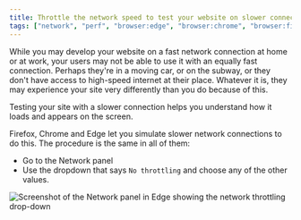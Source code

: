 ```yaml
---
title: Throttle the network speed to test your website on slower connections
tags: ["network", "perf", "browser:edge", "browser:chrome", "browser:firefox"]
---
```

While you may develop your website on a fast network connection at home or at work, your users may not be able to use it with an equally fast connection. Perhaps they're in a moving car, or on the subway, or they don't have access to high-speed internet at their place. Whatever it is, they may experience your site very differently than you do because of this.

Testing your site with a slower connection helps you understand how it loads and appears on the screen.

Firefox, Chrome and Edge let you simulate slower network connections to do this. The procedure is the same in all of them:

* Go to the Network panel
* Use the dropdown that says `No throttling` and choose any of the other values.

![Screenshot of the Network panel in Edge showing the network throttling drop-down](/assets/img/throttle-network-speed.png)